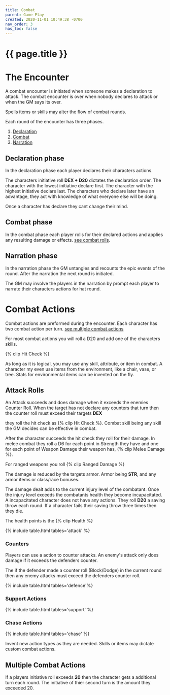```yaml
---
title: Combat
parent: Game Play
created: 2020-11-01 10:49:38 -0700
nav_order: 3
has_toc: false
---
```


# {{ page.title }}


# The Encounter

A combat encounter is initiated when someone makes a declaration to attack. The combat encounter is over when nobody declares to attack or when the GM says its over.

Spells items or skills may alter the flow of combat rounds.

Each round of the encounter has three phases.
1. [Declaration](#declaration-phase)
2. [Combat](#combat-phase)
3. [Narration](#narration-phase)

## Declaration phase

In the declaration phase each player declares their characters actions. 

The characters initiative roll **DEX + D20** dictates the declaration order.
The character with the lowest initiative declare first. 
The character with the highest initiative declare last.
The characters who declare later have an advantage, they act with knowledge of what everyone else will be doing.

Once a character has declare they cant change their mind.


## Combat phase

In the combat phase each player rolls for their declared actions 
and applies any resulting damage or effects. 
[see combat rolls](#combat-actions).

## Narration phase

In the narration phase the GM untangles and recounts the epic events of the round.
After the narration the next round is initiated.

The GM may involve the players in the narration by prompt each player to narrate their characters actions for hat round. 



# Combat Actions

Combat actions are preformed during the encounter.
Each character has two combat action per turn.
[see multiple combat actions](#multiple-combat-actions)

For most combat actions you will roll a D20 and add one of the characters skills. 


{% clip Hit Check %}

As long as it is logical, you may use any skill, attribute, or item in combat.
A character my even use items from the environment, like a chair, vase, or tree.
Stats for environmental items can be invented on the fly.


## Attack Rolls


An Attack succeeds and does damage when it exceeds the enemies Counter Roll.
When the target has not declare any counters that turn then the counter roll must exceed their targets **DEX**

they roll the hit check as {% clip Hit Check %}. Combat skill being any skill the GM decides can be effective in combat.


After the character succeeds the hit check they roll for their damage. In melee combat they roll a D6 for each point in Strength they have and one for each point of Weapon Damage their weapon has, {% clip Melee Damage %}.

For ranged weapons you roll {% clip Ranged Damage %}

The damage is reduced by the targets armor. Armor being **STR**, and any armor items or class/race bonuses.

The damage dealt adds to the current injury level of the combatant. Once the injury level exceeds the combatants health they become incapacitated. 
A incapacitated character does not have any actions. They roll **D20** a saving throw each round. If a character fails their saving throw three times then they die.

The health points is the {% clip Health %}

{% include table.html tables='attack' %}


### Counters

Players can use a action to counter attacks.
An enemy's attack only does damage if it exceeds the defenders counter.

The if the defender made a counter roll (Block/Dodge) in the current round then any enemy attacks must exceed the defenders counter roll.


{% include table.html tables='defence'%}

### Support Actions

{% include table.html tables='support' %}

### Chase Actions

{% include table.html tables='chase' %}

Invent new action types as they are needed. 
Skills or items may dictate custom combat actions.


## Multiple Combat Actions

If a players initiative roll exceeds **20** then the character gets a additional turn each round. The initiative of thier second turn is the amount they exceeded 20.



